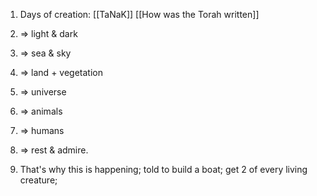 1.  Days of creation: [[TaNaK]] [[How was the Torah written]]

1. => light & dark
2. => sea & sky
3. => land + vegetation
4. => universe
5. => animals
6. => humans
7. => rest & admire.

2.  That's why this is happening; told to build a boat; get 2 of every living creature;